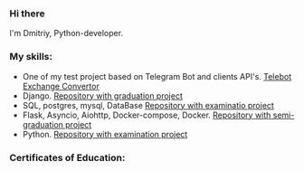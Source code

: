 ### Hi there

I'm Dmitriy, Python-developer.

### My skills:
- One of my test project based on Telegram Bot and clients API's. [Telebot Exchange Convertor](https://github.com/ZverevDmitriyZDV/Telebot_for_banks_rates)
- Django. [Repository with graduation project](https://github.com/ZverevDmitriyZDV/ZDV_Diploma_DRF_backend)
- SQL, postgres, mysql, DataBase [Repository with examinatio project](https://github.com/ZverevDmitriyZDV/ZDV-Diploma-VK-SQL-Request)
- Flask, Asyncio, Aiohttp, Docker-compose, Docker. [Repository with semi-graduation project](https://github.com/ZverevDmitriyZDV/HW-Terminal-simple_crud-doker-heroku)
- Python. [Repository with examination project](https://github.com/ZverevDmitriyZDV/ZDV-Diploma-Yandex-VK-Copy/blob/main/diplom.py)

### Сertificates of Education:
<!--
**ZverevDmitriyZDV/ZverevDmitriyZDV** is a ✨ _special_ ✨ repository because its `README.md` (this file) appears on your GitHub profile.

Here are some ideas to get you started:

- 🔭 I’m currently working on ...
- 🌱 I’m currently learning ...
- 👯 I’m looking to collaborate on ...
- 🤔 I’m looking for help with ...
- 💬 Ask me about ...
- 📫 How to reach me: ...
- 😄 Pronouns: ...
- ⚡ Fun fact: ...

